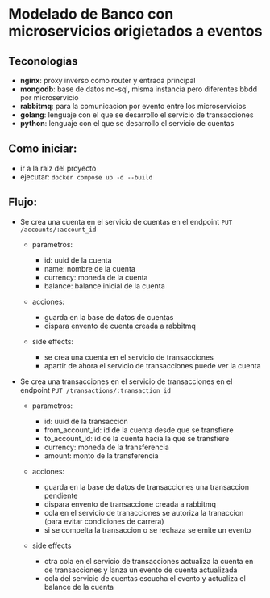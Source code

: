 # Modelado de Banco con microservicios origietados a eventos

## Teconologias
- **nginx**: proxy inverso como router y entrada principal
- **mongodb**: base de datos no-sql, misma instancia pero diferentes bbdd por microservicio
- **rabbitmq**: para la comunicacion por evento entre los microservicios
- **golang**: lenguaje con el que se desarrollo el servicio de transacciones
- **python**: lenguaje con el que se desarrollo el servicio de cuentas

## Como iniciar:
-   ir a la raiz del proyecto
-   ejecutar: `docker compose up -d --build`

## Flujo:
- Se crea una cuenta en el servicio de cuentas en el endpoint `PUT /accounts/:account_id`
    -   parametros:
        -   id: uuid de la cuenta
        -   name: nombre de la cuenta
        -   currency: moneda de la cuenta
        -   balance: balance inicial de la cuenta

    -   acciones:
        -   guarda en la base de datos de cuentas
        -   dispara envento de cuenta creada a rabbitmq

    -   side effects:
        -   se crea una cuenta en el servicio de transacciones
        -   apartir de ahora el servicio de transacciones puede ver la cuenta

- Se crea una transacciones en el servicio de transacciones en el endpoint `PUT /transactions/:transaction_id`
    -   parametros:
        -   id: uuid de la transaccion
        -   from_account_id: id de la cuenta desde que se transfiere
        -   to_account_id: id de la cuenta hacia la que se transfiere
        -   currency: moneda de la transferencia
        -   amount: monto de la transferencia

    -   acciones:
        -   guarda en la base de datos de transacciones una transaccion pendiente
        -   dispara envento de transaccione creada a rabbitmq
        -   cola en el servicio de tranacciones se autoriza la tranaccion (para evitar condiciones de carrera)
        -   si se compelta la transaccion o se rechaza se emite un evento
    
    -   side effects
        -   otra cola en el servicio de transacciones actualiza la cuenta en de transacciones y lanza un evento de cuenta actualizada
        -   cola del servicio de cuentas escucha el evento y actualiza el balance de la cuenta
